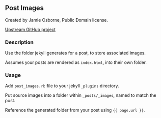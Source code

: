 ## Post Images

Created by Jamie Osborne, Public Domain license.

[Upstream GitHub project](https://github.com/jmeosbn/post_images)


### Description

Use the folder jekyll generates for a post, to store associated images.

Assumes your posts are rendered as `index.html`, into their own folder.



### Usage

Add `post_images.rb` file to your jekyll `_plugins` directory.

Put source images into a folder within `_posts/_images`, named to match the post.

Reference the generated folder from your post using `{{ page.url }}`.

